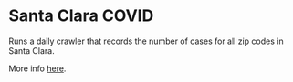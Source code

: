 # Santa Clara COVID
Runs a daily crawler that records the number of cases for all zip codes in Santa Clara.

More info [here](https://data.sccgov.org/COVID-19/COVID-19-cases-by-zip-code-of-residence/j2gj-bg6c).
